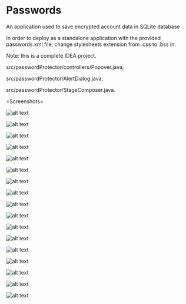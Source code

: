 # Passwords
An application used to save encrypted account data in SQLite database

In order to deploy as a standalone application with the provided passwords.xml file, change stylesheets extension from .css to .bss
in: 


Note: this is a complete IDEA project.

src/passwordProtector/controllers/Popover.java;

src/passwordProtector/AlertDialog.java;

src/passwordProtector/StageComposer.java.

=Screenshots=

![alt text](https://github.com/VladimirVashchenko/Passwords/blob/master/Screenshots/Login_dialog_1.png)

![alt text](https://github.com/VladimirVashchenko/Passwords/blob/master/Screenshots/Login_dialog_2.png)

![alt text](https://github.com/VladimirVashchenko/Passwords/blob/master/Screenshots/Login_dialog_3.png)

![alt text](https://github.com/VladimirVashchenko/Passwords/blob/master/Screenshots/Sign_up_dialog.png)

![alt text](https://github.com/VladimirVashchenko/Passwords/blob/master/Screenshots/Main_1.png)

![alt text](https://github.com/VladimirVashchenko/Passwords/blob/master/Screenshots/Main_2.png)

![alt text](https://github.com/VladimirVashchenko/Passwords/blob/master/Screenshots/Main_3.png)

![alt text](https://github.com/VladimirVashchenko/Passwords/blob/master/Screenshots/Main_4.png)

![alt text](https://github.com/VladimirVashchenko/Passwords/blob/master/Screenshots/Main_5.png)

![alt text](https://github.com/VladimirVashchenko/Passwords/blob/master/Screenshots/Main_6.png)

![alt text](https://github.com/VladimirVashchenko/Passwords/blob/master/Screenshots/Main_7.png)

![alt text](https://github.com/VladimirVashchenko/Passwords/blob/master/Screenshots/Main_8.png)

![alt text](https://github.com/VladimirVashchenko/Passwords/blob/master/Screenshots/Main_9.png)

![alt text](https://github.com/VladimirVashchenko/Passwords/blob/master/Screenshots/Main_10.png)

![alt text](https://github.com/VladimirVashchenko/Passwords/blob/master/Screenshots/Main_menu_1.png)

![alt text](https://github.com/VladimirVashchenko/Passwords/blob/master/Screenshots/Main_menu_2.png)

![alt text](https://github.com/VladimirVashchenko/Passwords/blob/master/Screenshots/Main_menu_3.png)

